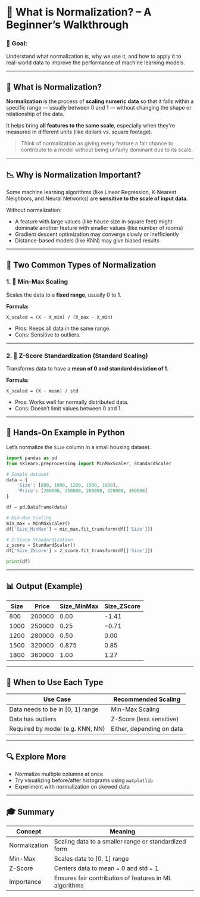 
# 📏 What is Normalization? – A Beginner’s Walkthrough

### 🎯 **Goal:**

Understand what normalization is, why we use it, and how to apply it to real-world data to improve the performance of machine learning models.

---

## 🧠 What is Normalization?

**Normalization** is the process of **scaling numeric data** so that it falls within a specific range — usually between 0 and 1 — without changing the shape or relationship of the data.

It helps bring **all features to the same scale**, especially when they're measured in different units (like dollars vs. square footage).

> Think of normalization as giving every feature a fair chance to contribute to a model without being unfairly dominant due to its scale.

---

## 📉 Why is Normalization Important?

Some machine learning algorithms (like Linear Regression, K-Nearest Neighbors, and Neural Networks) are **sensitive to the scale of input data**.

Without normalization:

* A feature with large values (like house size in square feet) might dominate another feature with smaller values (like number of rooms)
* Gradient descent optimization may converge slowly or inefficiently
* Distance-based models (like KNN) may give biased results

---

## 🔢 Two Common Types of Normalization

### 1. 🔹 **Min-Max Scaling**

Scales the data to a **fixed range**, usually 0 to 1.

**Formula:**

```
X_scaled = (X - X_min) / (X_max - X_min)
```

* Pros: Keeps all data in the same range.
* Cons: Sensitive to outliers.

---

### 2. 🔹 **Z-Score Standardization (Standard Scaling)**

Transforms data to have a **mean of 0 and standard deviation of 1**.

**Formula:**

```
X_scaled = (X - mean) / std
```

* Pros: Works well for normally distributed data.
* Cons: Doesn’t limit values between 0 and 1.

---

## 🧪 Hands-On Example in Python

Let’s normalize the `Size` column in a small housing dataset.

```python
import pandas as pd
from sklearn.preprocessing import MinMaxScaler, StandardScaler

# Sample dataset
data = {
    'Size': [800, 1000, 1200, 1500, 1800],
    'Price': [200000, 250000, 280000, 320000, 360000]
}

df = pd.DataFrame(data)

# Min-Max Scaling
min_max = MinMaxScaler()
df['Size_MinMax'] = min_max.fit_transform(df[['Size']])

# Z-Score Standardization
z_score = StandardScaler()
df['Size_ZScore'] = z_score.fit_transform(df[['Size']])

print(df)
```

---

## 📊 Output (Example)

| Size | Price  | Size\_MinMax | Size\_ZScore |
| ---- | ------ | ------------ | ------------ |
| 800  | 200000 | 0.00         | -1.41        |
| 1000 | 250000 | 0.25         | -0.71        |
| 1200 | 280000 | 0.50         | 0.00         |
| 1500 | 320000 | 0.875        | 0.85         |
| 1800 | 360000 | 1.00         | 1.27         |

---

## 🧠 When to Use Each Type

| Use Case                          | Recommended Scaling       |
| --------------------------------- | ------------------------- |
| Data needs to be in \[0, 1] range | Min-Max Scaling           |
| Data has outliers                 | Z-Score (less sensitive)  |
| Required by model (e.g. KNN, NN)  | Either, depending on data |

---

## 🔍 Explore More

* Normalize multiple columns at once
* Try visualizing before/after histograms using `matplotlib`
* Experiment with normalization on skewed data

---

## 🎓 Summary

| Concept       | Meaning                                                |
| ------------- | ------------------------------------------------------ |
| Normalization | Scaling data to a smaller range or standardized form   |
| Min-Max       | Scales data to \[0, 1] range                           |
| Z-Score       | Centers data to mean = 0 and std = 1                   |
| Importance    | Ensures fair contribution of features in ML algorithms |

